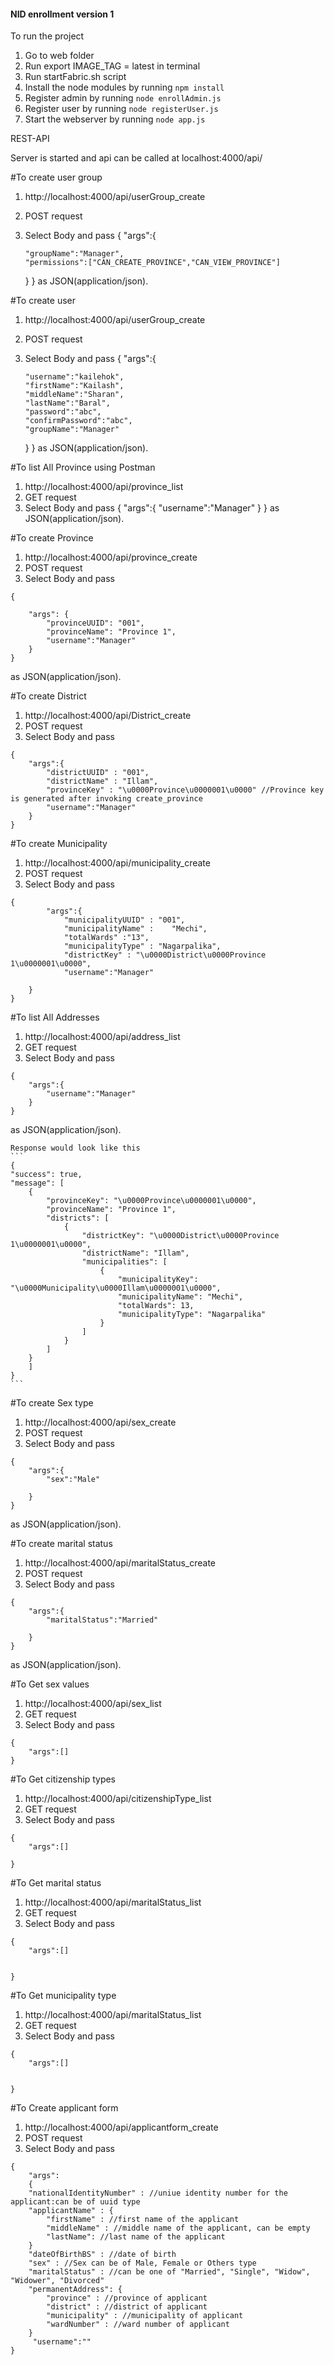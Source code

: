 #### NID enrollment version 1

To run the project 
1. Go to web folder
2. Run export IMAGE_TAG = latest in terminal
3. Run startFabric.sh script
4. Install the node modules by running `npm install`
5. Register admin by running `node enrollAdmin.js`
6. Register user by running `node registerUser.js`
7. Start the webserver by running `node app.js`

REST-API

Server is started and api can be called at localhost:4000/api/<function>



#To create user group
1.  http://localhost:4000/api/userGroup_create
2.  POST request
3.  Select Body and pass 
{
	"args":{

        
        "groupName":"Manager",
        "permissions":["CAN_CREATE_PROVINCE","CAN_VIEW_PROVINCE"]
        
    }
}
as JSON(application/json).

#To create user 
1.  http://localhost:4000/api/userGroup_create
2.  POST request
3.  Select Body and pass 
{
	"args":{

        
        "username":"kailehok",
        "firstName":"Kailash",
        "middleName":"Sharan",
        "lastName":"Baral",
        "password":"abc",
        "confirmPassword":"abc",
        "groupName":"Manager"
        
    }
}
as JSON(application/json).

#To list All Province using Postman
1.  http://localhost:4000/api/province_list
2.  GET request
3.  Select Body and pass 
{
	"args":{
        "username":"Manager"
    }
}
as JSON(application/json).


#To create Province

1.  http://localhost:4000/api/province_create
2.  POST request
3.  Select Body and pass 
```
{
    
    "args": {
        "provinceUUID": "001",
        "provinceName": "Province 1",
        "username":"Manager"
    }
}
```
as JSON(application/json).


#To create District

1.  http://localhost:4000/api/District_create
2.  POST request
3.  Select Body and pass 
```
{ 
	"args":{	
		"districtUUID" : "001",
        "districtName" : "Illam",
        "provinceKey" : "\u0000Province\u0000001\u0000" //Province key is generated after invoking create_province
        "username":"Manager"
	}
}
```

#To create Municipality

1.  http://localhost:4000/api/municipality_create
2.  POST request
3.  Select Body and pass 
```
{ 
		"args":{	
		    "municipalityUUID" : "001",
            "municipalityName" :    "Mechi",
            "totalWards" :"13",
            "municipalityType" : "Nagarpalika",
            "districtKey" : "\u0000District\u0000Province 1\u0000001\u0000",
            "username":"Manager"

	}
}
```


#To list All Addresses
1.  http://localhost:4000/api/address_list
2.  GET request
3.  Select Body and pass 
```
{
	"args":{
        "username":"Manager"
    }
}
```
as JSON(application/json).

    Response would look like this
    ```
    {
    "success": true,
    "message": [
        {
            "provinceKey": "\u0000Province\u0000001\u0000",
            "provinceName": "Province 1",
            "districts": [
                {
                    "districtKey": "\u0000District\u0000Province 1\u0000001\u0000",
                    "districtName": "Illam",
                    "municipalities": [
                        {
                            "municipalityKey": "\u0000Municipality\u0000Illam\u0000001\u0000",
                            "municipalityName": "Mechi",
                            "totalWards": 13,
                            "municipalityType": "Nagarpalika"
                        }
                    ]
                }
            ]
        }
        ]
    }
    ```


#To create Sex type 
1.  http://localhost:4000/api/sex_create
2.  POST request
3.  Select Body and pass 
```
{
	"args":{
        "sex":"Male"
        
    }
}
```
as JSON(application/json).

#To create marital status  
1.  http://localhost:4000/api/maritalStatus_create
2.  POST request
3.  Select Body and pass 
```
{
	"args":{
		"maritalStatus":"Married"
      
	}
}
```
as JSON(application/json).

#To Get sex values
1.  http://localhost:4000/api/sex_list
2.  GET request
3.  Select Body and pass 
```
{
    "args":[]
}
```
#To Get citizenship types

1.  http://localhost:4000/api/citizenshipType_list
2.  GET request
3.  Select Body and pass 

```
{
    "args":[]
    
}
```
#To Get marital status
1.  http://localhost:4000/api/maritalStatus_list
2.  GET request
3.  Select Body and pass 
```
{
    "args":[]
        
    
}
```
#To Get municipality type
1.  http://localhost:4000/api/maritalStatus_list
2.  GET request
3.  Select Body and pass 
```
{
    "args":[]
     
    
}
```
#To Create applicant form
1.  http://localhost:4000/api/applicantform_create
2.  POST request
3.  Select Body and pass 
```
{
    "args":
    {
    "nationalIdentityNumber" : //uniue identity number for the applicant:can be of uuid type
	"applicantName" : {
        "firstName" : //first name of the applicant
        "middleName" : //middle name of the applicant, can be empty
        "lastName": //last name of the applicant
    }
	"dateOfBirthBS" : //date of birth
	"sex" : //Sex can be of Male, Female or Others type
    "maritalStatus" : //can be one of "Married", "Single", "Widow", "Widower", "Divorced"
	"permanentAddress": {
        "province" : //province of applicant
        "district" : //district of applicant
        "municipality" : //municipality of applicant
        "wardNumber" : //ward number of applicant
    }
     "username":""
}
```


